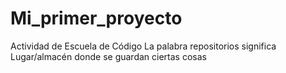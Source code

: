 # Mi_primer_proyecto
Actividad de Escuela de Código 
La palabra repositorios significa Lugar/almacén donde se guardan ciertas cosas

